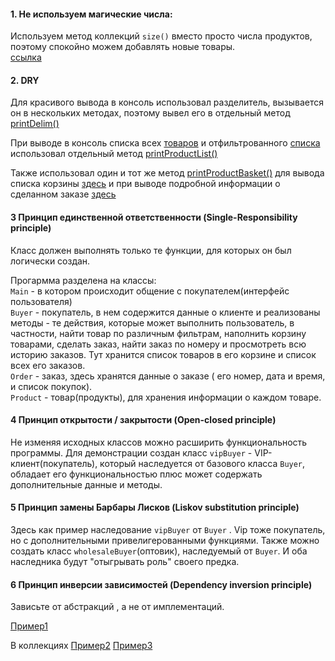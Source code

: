   #### 1.   Не используем магические числа:
   
   Используем метод коллекций ```size()``` вместо просто числа продуктов, поэтому спокойно можем добавлять новые товары.          
   [ссылка](https://github.com/xelarog/JavaHomework-DesignPatterns-SOLID/blob/579492ad60e92b73e9b5f65d10b25e04a273725e/Magazine/src/main/java/Main.java#L257)
  
  #### 2.   DRY
  Для красивого вывода в консоль использовал разделитель, вызывается он в нескольких методах,
  поэтому вывел его в отдельный метод [printDelim()](https://github.com/xelarog/JavaHomework-DesignPatterns-SOLID/blob/579492ad60e92b73e9b5f65d10b25e04a273725e/Magazine/src/main/java/Main.java#L268)
  
  При выводе в консоль списка всех [товаров](https://github.com/xelarog/JavaHomework-DesignPatterns-SOLID/blob/579492ad60e92b73e9b5f65d10b25e04a273725e/Magazine/src/main/java/Main.java#L28) и отфильтрованного [списка](https://github.com/xelarog/JavaHomework-DesignPatterns-SOLID/blob/579492ad60e92b73e9b5f65d10b25e04a273725e/Magazine/src/main/java/Main.java#L105) использовал отдельный метод
  [printProductList()](https://github.com/xelarog/JavaHomework-DesignPatterns-SOLID/blob/579492ad60e92b73e9b5f65d10b25e04a273725e/Magazine/src/main/java/Main.java#L247) 
  
  Также использовал один и тот же метод  [printProductBasket()](https://github.com/xelarog/JavaHomework-DesignPatterns-SOLID/blob/579492ad60e92b73e9b5f65d10b25e04a273725e/Magazine/src/main/java/Main.java#L197) 
  для вывода списка корзины [здесь](https://github.com/xelarog/JavaHomework-DesignPatterns-SOLID/blob/579492ad60e92b73e9b5f65d10b25e04a273725e/Magazine/src/main/java/Main.java#L137)
  и при выводе подробной информации о сделанном заказе [здесь](https://github.com/xelarog/JavaHomework-DesignPatterns-SOLID/blob/579492ad60e92b73e9b5f65d10b25e04a273725e/Magazine/src/main/java/Main.java#L167)
  
  #### 3  Принцип единственной ответственности (Single-Responsibility principle)
  
  Класс должен выполнять только те функции, для которых он был логически создан.
  
  Прогармма разделена на классы:       
  ```Main``` - в котором происходит общение с покупателем(интерфейс пользователя)       
  ```Buyer``` - покупатель, в нем содержится данные о клиенте и реализованы методы - те действия, которые может выполнить пользователь,
  в частности, найти товар по различным фильтрам, наполнить корзину товарами, сделать заказ, найти заказ по номеру и просмотреть всю историю заказов.
  Тут хранится список товаров в его корзине и список всех его заказов.      
  ```Order```  -  заказ, здесь хранятся данные о заказе ( его номер, дата и время, и список покупок).        
  ```Product``` - товар(продукты), для хранения информации о каждом товаре.
  
  #### 4 Принцип открытости / закрытости (Open-closed principle)      
  Не изменяя исходных классов можно расширить функциональность программы. Для демонстрации 
  создан класс ```vipBuyer``` - VIP-клиент(покупатель), который наследуется от базового класса ```Buyer```, обладает его функциональностью плюс может содержать дополнительные данные и методы.
  
  
  #### 5  Принцип замены Барбары Лисков (Liskov substitution principle)
  
  Здесь как пример наследование ```vipBuyer``` от  ```Buyer``` . Vip тоже покупатель, но с дополнительными привелигерованными функциями. Также можно создать класс ```wholesaleBuyer```(оптовик), наследуемый от ```Buyer```. И оба наследника будут "отыгрывать роль" своего предка. 
  
  ####  6  Принцип инверсии зависимостей (Dependency inversion principle)
  
  Зависьте от абстракций , а не от имплементаций.
  
  [Пример1](https://github.com/xelarog/JavaHomework-DesignPatterns-SOLID/blob/579492ad60e92b73e9b5f65d10b25e04a273725e/Magazine/src/main/java/Main.java#L11) 
  
  В коллекциях
  [Пример2](https://github.com/xelarog/JavaHomework-DesignPatterns-SOLID/blob/579492ad60e92b73e9b5f65d10b25e04a273725e/Magazine/src/main/java/Main.java#L273)
  [Пример3](https://github.com/xelarog/JavaHomework-DesignPatterns-SOLID/blob/579492ad60e92b73e9b5f65d10b25e04a273725e/Magazine/src/main/java/Users/Buyer.java#L24)
  
  
  
  
  
  
  
  
  
  
